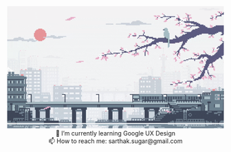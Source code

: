 <p align="center">
<img src="https://github.com/sugarmse/sugarmse/blob/main/a.gif"> <br>
  <!--
🔭 I’m currently working on a to-do-list <br>
  -->
🌱 I’m currently learning Google UX Design <br>
📫 How to reach me: sarthak.sugar@gmail.com
</p>

<!--
**sugarmse/sugarmse** is a ✨ _special_ ✨ repository because its `README.md` (this file) appears on your GitHub profile.

Here are some ideas to get you started:

- 🔭 I’m currently working on ...
- 🌱 I’m currently learning ...react.js
- 👯 I’m looking to collaborate on ...
- 🤔 I’m looking for help with ...
- 💬 Ask me about ...
- 📫 How to reach me: ...sarthak.sugar@gmail.com
- 😄 Pronouns: ...he/him
- ⚡ Fun fact: ...
-->
